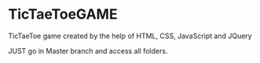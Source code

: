# TicTaeToeGAME
TicTaeToe game created by the help of HTML, CSS, JavaScript and JQuery

JUST go in Master branch and access all folders.
